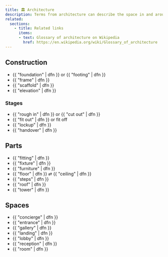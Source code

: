 ```yaml
---
title: 🏛️ Architecture
description: Terms from architecture can describe the space in and around things.
related:
  sections:
    - title: Related links
      items:
      - text: Glossary of architecture on Wikipedia
        href: https://en.wikipedia.org/wiki/Glossary_of_architecture
---
```


## Construction

* {{ "foundation" | dfn }} or {{ "footing" | dfn }}
* {{ "frame" | dfn }}
* {{ "scaffold" | dfn }}
* {{ "elevation" | dfn }}

### Stages

* {{ "rough in" | dfn }} or {{ "cut out" | dfn }}
* {{ "fit out" | dfn }} or fit off
* {{ "lockup" | dfn }}
* {{ "handover" | dfn }}

## Parts

* {{ "fitting" | dfn }}
* {{ "fixture" | dfn }}
* {{ "furniture" | dfn }}
* {{ "floor" | dfn }} ⇄ {{ "ceiling" | dfn }}
* {{ "steps" | dfn }}
* {{ "roof" | dfn }}
* {{ "tower" | dfn }}

## Spaces

* {{ "concierge" | dfn }}
* {{ "entrance" | dfn }}
* {{ "gallery" | dfn }}
* {{ "landing" | dfn }}
* {{ "lobby" | dfn }}
* {{ "reception" | dfn }}
* {{ "room" | dfn }}
